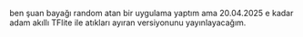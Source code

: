 ben şuan bayağı random atan bir uygulama yaptım ama 20.04.2025 e kadar adam akıllı TFlite ile atıkları ayıran versiyonunu yayınlayacağım.
